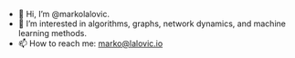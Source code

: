 - 👋 Hi, I’m @markolalovic.
- 👀 I’m interested in algorithms, graphs, network dynamics, and machine learning methods.
- 📫 How to reach me: marko@lalovic.io

<!--
**markolalovic/markolalovic** is a ✨ _special_ ✨ repository because its `README.md` (this file) appears on your GitHub profile.

Here are some ideas to get you started:

- 🔭 I’m currently working on ...
- 🌱 I’m currently learning ...
- 👯 I’m looking to collaborate on ...
- 🤔 I’m looking for help with ...
- 💬 Ask me about ...
- 📫 How to reach me: ...
- 😄 Pronouns: ...
- ⚡ Fun fact: ...
-->
